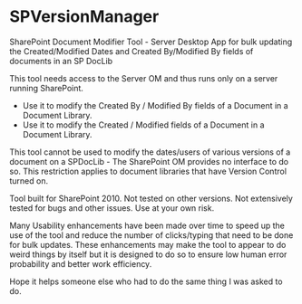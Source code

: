 SPVersionManager
================

SharePoint Document Modifier Tool - Server Desktop App for bulk updating the Created/Modified Dates and Created By/Modified By fields of documents in an SP DocLib

This tool needs access to the Server OM and thus runs only on a server running SharePoint.

 - Use it to modify the Created By / Modified By fields of a Document in a Document Library.
 - Use it to modify the Created / Modified fields of a Document in a Document Library.
 
This tool cannot be used to modify the dates/users of various versions of a document on a SPDocLib - The SharePoint OM provides no interface to do so. 
This restriction applies to document libraries that have Version Control turned on.

Tool built for SharePoint 2010. Not tested on other versions. Not extensively tested for bugs and other issues. Use at your own risk.

Many Usability enhancements have been made over time to speed up the use of the tool and reduce the number of clicks/typing that need to be done for bulk updates.
These enhancements may make the tool to appear to do weird things by itself but it is designed to do so to ensure low human error probability and better work efficiency.

Hope it helps someone else who had to do the same thing I was asked to do.